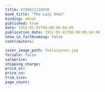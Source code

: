 ```yaml
---
title: 9780811219938
book_title: "The Lazy Ones"
binding: ebook
published: true
date: 1952-01-01T06:00:00-04:00
publication_date: 1952-01-01T06:00:00-04:00
show_in_forthcoming: false
contributors:

cover_image_path: thelazyones.jpg
forsale: false
saleprice:
shipping_charge:
price_us:
price_cn:
trim_size:
page_count:
---
```


